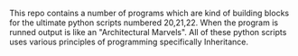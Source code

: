 This repo contains a number of programs which are kind of building blocks for the ultimate python scripts numbered 20,21,22.
When the program is runned output is like an "Architectural Marvels". All of these python scripts uses various principles of 
programming specifically Inheritance.
